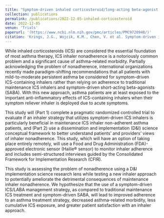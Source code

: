 ```yaml
---
title: "Symptom-driven inhaled corticosteroid/long-acting beta-agonist therapy for adult patients with asthma who are non-adherent to daily maintenance inhalers: a study protocol for a pragmatic randomized controlled trial"
collection: publications
permalink: /publications/2022-12-05-inhaled-corticosteroid
date: 2022-12-05
venue: 'Trials'
paperurl: '(https://www.ncbi.nlm.nih.gov/pmc/articles/PMC9720948/)'
citation: 'Krings, J.G., Wojcik, K.M., Chen, V. et al. Symptom-driven inhaled corticosteroid/long-acting beta-agonist therapy for adult patients with asthma who are non-adherent to daily maintenance inhalers: a study protocol for a pragmatic randomized controlled trial. Trials 23, 975 (2022). https://doi.org/10.1186/s13063-022-06916-3'
---
```

While inhaled corticosteroids (ICS) are considered the essential foundation of most asthma therapy, ICS inhaler nonadherence is a notoriously common problem and a significant cause of asthma-related morbidity. Partially acknowledging the problem of nonadherence, international organizations recently made paradigm-shifting recommendations that all patients with mild-to-moderate persistent asthma be considered for symptom-driven ICS-containing inhalers rather than relying on adherence to traditional maintenance ICS inhalers and symptom-driven short-acting beta-agonists (SABA). With this new approach, asthma patients are at least exposed to the important anti-inflammatory effects of ICS-containing inhalers when their symptom reliever inhaler is deployed due to acute symptoms.

This study will (Part 1) complete a pragmatic randomized controlled trial to evaluate if an inhaler strategy that utilizes symptom-driven ICS inhalers is particularly beneficial in maintenance ICS inhaler non-adherent asthma patients, and (Part 2) use a dissemination and implementation (D&I) science conceptual framework to better understand patients’ and providers’ views of inhaler nonadherence. This study, which will have an option of taking place entirely remotely, will use a Food and Drug Administration (FDA)-approved electronic sensor (Hailie® sensor) to monitor inhaler adherence and includes semi-structured interviews guided by the Consolidated Framework for Implementation Research (CFIR).

This study is assessing the problem of nonadherence using a D&I implementation science research lens while testing a new inhaler approach to potentially ameliorate the detrimental consequences of maintenance inhaler nonadherence. We hypothesize that the use of a symptom-driven ICS/LABA management strategy, as compared to traditional maintenance ICS treatment and symptom-driven SABA, will lead to improved adherence to an asthma treatment strategy, decreased asthma-related morbidity, less cumulative ICS exposure, and greater patient satisfaction with an inhaler approach.
